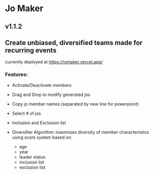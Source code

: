 # Jo Maker

## v1.1.2

## Create unbiased, diversified teams made for recurring events

currently deployed at https://jomaker.vercel.app/

### Features:

-  Activate/Deactivate members
-  Drag and Drop to modify generated jos
-  Copy jo member names (separated by new line for powerpoint)
-  Select # of jos
-  Inclusion and Exclusion list

-  Diversifier Algorithm: maximizes diversity of member characteristics using score system based on:
   - age
   - year
   - leader status
   - inclusion list
   - exclusion list
